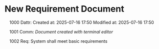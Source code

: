 # New Requirement Document

&nbsp;&nbsp;&nbsp;&nbsp;1000 Dattr: Created at: 2025-07-16 17:50 Modified at: 2025-07-16 17:50

&nbsp;&nbsp;&nbsp;&nbsp;1001 Comm: *Document created with terminal editor*

&nbsp;&nbsp;&nbsp;&nbsp;1002 Req: System shall meet basic requirements

